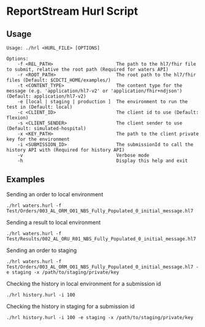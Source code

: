 # ReportStream Hurl Script

## Usage

```
Usage: ./hrl <HURL_FILE> [OPTIONS]

Options:
    -f <REL_PATH>                       The path to the hl7/fhir file to submit, relative the root path (Required for waters API)
    -r <ROOT_PATH>                      The root path to the hl7/fhir files (Default: $CDCTI_HOME/examples/)
    -t <CONTENT_TYPE>                   The content type for the message (e.g. 'application/hl7-v2' or 'application/fhir+ndjson') (Default: application/hl7-v2)
    -e [local | staging | production ]  The environment to run the test in (Default: local)
    -c <CLIENT_ID>                      The client id to use (Default: flexion)
    -s <CLIENT_SENDER>                  The client sender to use (Default: simulated-hospital)
    -x <KEY_PATH>                       The path to the client private key for the environment
    -i <SUBMISSION_ID>                  The submissionId to call the history API with (Required for history API)
    -v                                  Verbose mode
    -h                                  Display this help and exit
```

## Examples

Sending an order to local environment

```
./hrl waters.hurl -f Test/Orders/003_AL_ORM_O01_NBS_Fully_Populated_0_initial_message.hl7
```

Sending a result to local environment

```
./hrl waters.hurl -f Test/Results/002_AL_ORU_R01_NBS_Fully_Populated_0_initial_message.hl7
```

Sending an order to staging

```
./hrl waters.hurl -f Test/Orders/003_AL_ORM_O01_NBS_Fully_Populated_0_initial_message.hl7 -e staging -x /path/to/staging/private/key
```

Checking the history in local environment for a submission id

```
./hrl history.hurl -i 100
```

Checking the history in staging for a submission id

```
./hrl history.hurl -i 100 -e staging -x /path/to/staging/private/key
```
